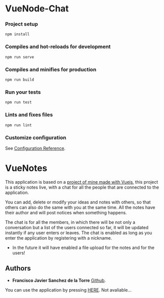 # VueNode-Chat

### Project setup
```
npm install
```

### Compiles and hot-reloads for development
```
npm run serve
```

### Compiles and minifies for production
```
npm run build
```

### Run your tests
```
npm run test
```

### Lints and fixes files
```
npm run lint
```

### Customize configuration
See [Configuration Reference](https://cli.vuejs.org/config/).
# VueNotes

This application is based on a [project of mine made with Vuejs](https://github.com/Franklonchas/VueNotes), this project is a sticky notes live, with a chat for all the people that are connected to the application.

You can add, delete or modify your ideas and notes with others, so that others can also do the same with you at the same time. All the notes have their author and will post notices when something happens.

The chat is for all the members, in which there will be not only a conversation but a list of the users connected so far, it will be updated instantly if any user enters or leaves. The chat is enabled as long as you enter the application by registering with a nickname.

* In the future it will have enabled a file upload for the notes and for the users!


## Authors

* **Francisco Javier Sanchez de la Torre** [Github](https://github.com/Franklonchas).

You can use the application by pressing [HERE](). Not avaliable...

